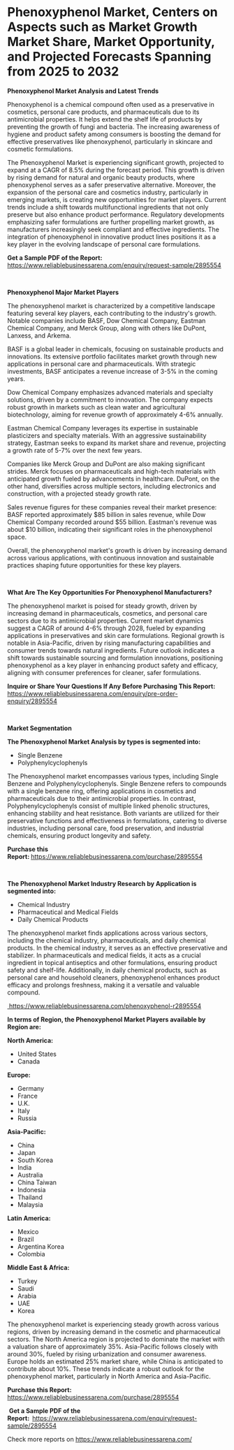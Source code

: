 <p><h1>Phenoxyphenol Market, Centers on Aspects such as Market Growth Market Share, Market Opportunity, and Projected Forecasts Spanning from 2025 to 2032</h1></p><p><strong>Phenoxyphenol Market Analysis and Latest Trends</strong></p>
<p><p>Phenoxyphenol is a chemical compound often used as a preservative in cosmetics, personal care products, and pharmaceuticals due to its antimicrobial properties. It helps extend the shelf life of products by preventing the growth of fungi and bacteria. The increasing awareness of hygiene and product safety among consumers is boosting the demand for effective preservatives like phenoxyphenol, particularly in skincare and cosmetic formulations.</p><p>The Phenoxyphenol Market is experiencing significant growth, projected to expand at a CAGR of 8.5% during the forecast period. This growth is driven by rising demand for natural and organic beauty products, where phenoxyphenol serves as a safer preservative alternative. Moreover, the expansion of the personal care and cosmetics industry, particularly in emerging markets, is creating new opportunities for market players. Current trends include a shift towards multifunctional ingredients that not only preserve but also enhance product performance. Regulatory developments emphasizing safer formulations are further propelling market growth, as manufacturers increasingly seek compliant and effective ingredients. The integration of phenoxyphenol in innovative product lines positions it as a key player in the evolving landscape of personal care formulations.</p></p>
<p><strong>Get a Sample PDF of the Report:&nbsp;</strong> <a href="https://www.reliablebusinessarena.com/enquiry/request-sample/2895554?utm_campaign=2645&utm_medium=2&utm_source=Github&utm_content=ia&utm_term=15032025&utm_id=phenoxyphenol">https://www.reliablebusinessarena.com/enquiry/request-sample/2895554</a></p>
<p>&nbsp;</p>
<p><strong>Phenoxyphenol Major Market Players</strong></p>
<p><p>The phenoxyphenol market is characterized by a competitive landscape featuring several key players, each contributing to the industry's growth. Notable companies include BASF, Dow Chemical Company, Eastman Chemical Company, and Merck Group, along with others like DuPont, Lanxess, and Arkema.</p><p>BASF is a global leader in chemicals, focusing on sustainable products and innovations. Its extensive portfolio facilitates market growth through new applications in personal care and pharmaceuticals. With strategic investments, BASF anticipates a revenue increase of 3-5% in the coming years.</p><p>Dow Chemical Company emphasizes advanced materials and specialty solutions, driven by a commitment to innovation. The company expects robust growth in markets such as clean water and agricultural biotechnology, aiming for revenue growth of approximately 4-6% annually.</p><p>Eastman Chemical Company leverages its expertise in sustainable plasticizers and specialty materials. With an aggressive sustainability strategy, Eastman seeks to expand its market share and revenue, projecting a growth rate of 5-7% over the next few years.</p><p>Companies like Merck Group and DuPont are also making significant strides. Merck focuses on pharmaceuticals and high-tech materials with anticipated growth fueled by advancements in healthcare. DuPont, on the other hand, diversifies across multiple sectors, including electronics and construction, with a projected steady growth rate.</p><p>Sales revenue figures for these companies reveal their market presence: BASF reported approximately $85 billion in sales revenue, while Dow Chemical Company recorded around $55 billion. Eastman's revenue was about $10 billion, indicating their significant roles in the phenoxyphenol space.</p><p>Overall, the phenoxyphenol market's growth is driven by increasing demand across various applications, with continuous innovation and sustainable practices shaping future opportunities for these key players.</p></p>
<p>&nbsp;</p>
<p><strong>What Are The Key Opportunities For Phenoxyphenol Manufacturers?</strong></p>
<p><p>The phenoxyphenol market is poised for steady growth, driven by increasing demand in pharmaceuticals, cosmetics, and personal care sectors due to its antimicrobial properties. Current market dynamics suggest a CAGR of around 4-6% through 2028, fueled by expanding applications in preservatives and skin care formulations. Regional growth is notable in Asia-Pacific, driven by rising manufacturing capabilities and consumer trends towards natural ingredients. Future outlook indicates a shift towards sustainable sourcing and formulation innovations, positioning phenoxyphenol as a key player in enhancing product safety and efficacy, aligning with consumer preferences for cleaner, safer formulations.</p></p>
<p><strong>Inquire or Share Your Questions If Any Before Purchasing This Report:</strong> <a href="https://www.reliablebusinessarena.com/enquiry/pre-order-enquiry/2895554?utm_campaign=2645&utm_medium=2&utm_source=Github&utm_content=ia&utm_term=15032025&utm_id=phenoxyphenol">https://www.reliablebusinessarena.com/enquiry/pre-order-enquiry/2895554</a></p>
<p>&nbsp;</p>
<p><strong>Market Segmentation</strong></p>
<p><strong>The Phenoxyphenol Market Analysis by types is segmented into:</strong></p>
<p><ul><li>Single Benzene</li><li>Polyphenylcyclophenyls</li></ul></p>
<p><p>The Phenoxyphenol market encompasses various types, including Single Benzene and Polyphenylcyclophenyls. Single Benzene refers to compounds with a single benzene ring, offering applications in cosmetics and pharmaceuticals due to their antimicrobial properties. In contrast, Polyphenylcyclophenyls consist of multiple linked phenolic structures, enhancing stability and heat resistance. Both variants are utilized for their preservative functions and effectiveness in formulations, catering to diverse industries, including personal care, food preservation, and industrial chemicals, ensuring product longevity and safety.</p></p>
<p><strong>Purchase this Report:&nbsp;</strong><a href="https://www.reliablebusinessarena.com/purchase/2895554?utm_campaign=2645&utm_medium=2&utm_source=Github&utm_content=ia&utm_term=15032025&utm_id=phenoxyphenol">https://www.reliablebusinessarena.com/purchase/2895554</a></p>
<p>&nbsp;</p>
<p><strong>The Phenoxyphenol Market Industry Research by Application is segmented into:</strong></p>
<p><ul><li>Chemical Industry</li><li>Pharmaceutical and Medical Fields</li><li>Daily Chemical Products</li></ul></p>
<p><p>The phenoxyphenol market finds applications across various sectors, including the chemical industry, pharmaceuticals, and daily chemical products. In the chemical industry, it serves as an effective preservative and stabilizer. In pharmaceuticals and medical fields, it acts as a crucial ingredient in topical antiseptics and other formulations, ensuring product safety and shelf-life. Additionally, in daily chemical products, such as personal care and household cleaners, phenoxyphenol enhances product efficacy and prolongs freshness, making it a versatile and valuable compound.</p></p>
<p><a href="https://www.reliablebusinessarena.com/phenoxyphenol-r2895554?utm_campaign=2645&utm_medium=2&utm_source=Github&utm_content=ia&utm_term=15032025&utm_id=phenoxyphenol">&nbsp;https://www.reliablebusinessarena.com/phenoxyphenol-r2895554</a></p>
<p><strong>In terms of Region, the Phenoxyphenol Market Players available by Region are:</strong></p>
<p>
    <p> <strong> North America: </strong>
        <ul>
            <li>United States</li>
            <li>Canada</li>
        </ul>
        </p> 
    <p> <strong> Europe: </strong>
        <ul>
            <li>Germany</li>
            <li>France</li>
            <li>U.K.</li>
            <li>Italy</li>
            <li>Russia</li>
        </ul>
        </p> 
    <p> <strong> Asia-Pacific: </strong>
        <ul>
            <li>China</li>
            <li>Japan</li>
            <li>South Korea</li>
            <li>India</li>
            <li>Australia</li>
            <li>China Taiwan</li>
            <li>Indonesia</li>
            <li>Thailand</li>
            <li>Malaysia</li>
        </ul>
        </p> 
    <p> <strong> Latin America: </strong>
        <ul>
            <li>Mexico</li>
            <li>Brazil</li>
            <li>Argentina Korea</li>
            <li>Colombia</li>
        </ul>
        </p> 
    <p> <strong> Middle East & Africa: </strong>
        <ul>
            <li>Turkey</li>
            <li>Saudi</li>
            <li>Arabia</li>
            <li>UAE</li>
            <li>Korea</li>
        </ul>
    </p>
    </p>
<p><p>The phenoxyphenol market is experiencing steady growth across various regions, driven by increasing demand in the cosmetic and pharmaceutical sectors. The North America region is projected to dominate the market with a valuation share of approximately 35%. Asia-Pacific follows closely with around 30%, fueled by rising urbanization and consumer awareness. Europe holds an estimated 25% market share, while China is anticipated to contribute about 10%. These trends indicate a robust outlook for the phenoxyphenol market, particularly in North America and Asia-Pacific.</p></p>
<p><strong>Purchase this Report: </strong><a href="https://www.reliablebusinessarena.com/purchase/2895554?utm_campaign=2645&utm_medium=2&utm_source=Github&utm_content=ia&utm_term=15032025&utm_id=phenoxyphenol">https://www.reliablebusinessarena.com/purchase/2895554</a></p>
<p>&nbsp;<strong>Get a Sample PDF of the Report:&nbsp;&nbsp;</strong><a href="https://www.reliablebusinessarena.com/enquiry/request-sample/2895554?utm_campaign=2645&utm_medium=2&utm_source=Github&utm_content=ia&utm_term=15032025&utm_id=phenoxyphenol">https://www.reliablebusinessarena.com/enquiry/request-sample/2895554</a></p>
<p><strong></strong></p>
<p>Check more reports on <a href="https://www.reliablebusinessarena.com/?utm_campaign=2645&utm_medium=2&utm_source=Github&utm_content=ia&utm_term=15032025&utm_id=phenoxyphenol">https://www.reliablebusinessarena.com/</a></p>